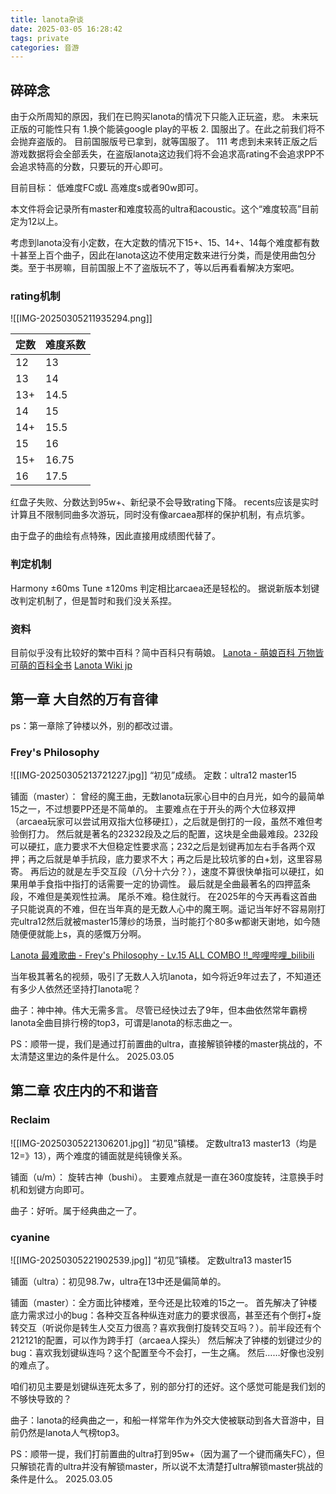 ```yaml
---
title: lanota杂谈
date: 2025-03-05 16:28:42
tags: private
categories: 音游
---
```


## 碎碎念
由于众所周知的原因，我们在已购买lanota的情况下只能入正玩盗，悲。
未来玩正版的可能性只有 1.换个能装google play的平板 2. 国服出了。在此之前我们将不会抛弃盗版的。
目前国服版号已拿到，就等国服了。
111
考虑到未来转正版之后游戏数据将会全部丢失，在盗版lanota这边我们将不会追求高rating不会追求PP不会追求特高的分数，只要玩的开心即可。

目前目标：
低难度FC或L
高难度s或者90w即可。

本文件将会记录所有master和难度较高的ultra和acoustic。这个“难度较高”目前定为12以上。

考虑到lanota没有小定数，在大定数的情况下15+、15、14+、14每个难度都有数十甚至上百个曲子，因此在lanota这边不使用定数来进行分类，而是使用曲包分类。至于书房嘛，目前国服上不了盗版玩不了，等以后再看看解决方案吧。

### rating机制
![[IMG-20250305211935294.png]]

| 定数  | 难度系数  |
| --- | ----- |
| 12  | 13    |
| 13  | 14    |
| 13+ | 14.5  |
| 14  | 15    |
| 14+ | 15.5  |
| 15  | 16    |
| 15+ | 16.75 |
| 16  | 17.5  |
红盘子失败、分数达到95w+、新纪录不会导致rating下降。
recents应该是实时计算且不限制同曲多次游玩，同时没有像arcaea那样的保护机制，有点坑爹。

由于盘子的曲绘有点特殊，因此直接用成绩图代替了。


### 判定机制
Harmony ±60ms
Tune ±120ms
判定相比arcaea还是轻松的。
据说新版本划键改判定机制了，但是暂时和我们没关系捏。
### 资料
目前似乎没有比较好的繁中百科？简中百科只有萌娘。
[Lanota - 萌娘百科 万物皆可萌的百科全书](https://zh.moegirl.org.cn/Lanota)
[Lanota Wiki jp](https://wikiwiki.jp/lanotagame/)

## 第一章 大自然的万有音律
ps：第一章除了钟楼以外，别的都改过谱。

### Frey's Philosophy
![[IMG-20250305213721227.jpg]]
“初见”成绩。
定数：ultra12 master15

铺面（master）：
曾经的魔王曲，无数lanota玩家心目中的白月光，如今的最简单15之一，不过想要PP还是不简单的。
主要难点在于开头的两个大位移双押（arcaea玩家可以尝试用双指大位移硬扛），之后就是倒打的一段，虽然不难但考验倒打力。
然后就是著名的23232段及之后的配置，这块是全曲最难段。232段可以硬扛，底力要求不大但稳定性要求高；232之后是划键再加左右手各两个双押；再之后就是单手抗段，底力要求不大；再之后是比较坑爹的白+划，这里容易寄。
再后边的就是左手交互段（八分十六分？），速度不算很快单指可以硬扛，如果用单手食指中指打的话需要一定的协调性。
最后就是全曲最著名的四押蓝条段，不难但是美观性拉满。
尾杀不难。稳住就行。
在2025年的今天再看这首曲子只能说真的不难，但在当年真的是无数人心中的魔王啊。遥记当年好不容易刚打完ultra12然后就被master15薄纱的场景，当时能打个80多w都谢天谢地，如今随随便便就能上s，真的感慨万分啊。

[Lanota 最难歌曲 - Frey's Philosophy - Lv.15 ALL COMBO !!_哔哩哔哩_bilibili](https://www.bilibili.com/video/BV1Ss411y7EF/?spm_id_from=333.337.search-card.all.click&vd_source=65266bd0a0d3bfb0ff8581159be155f6)

当年极其著名的视频，吸引了无数人入坑lanota，如今将近9年过去了，不知道还有多少人依然还坚持打lanota呢？

曲子：神中神。伟大无需多言。
尽管已经快过去了9年，但本曲依然常年霸榜lanota全曲目排行榜的top3，可谓是lanota的标志曲之一。

PS：顺带一提，我们是通过打前置曲的ultra，直接解锁钟楼的master挑战的，不太清楚这里边的条件是什么。
2025.03.05

## 第二章 农庄内的不和谐音
### Reclaim
![[IMG-20250305221306201.jpg]]
“初见”镇楼。
定数ultra13 master13（均是12=》13），两个难度的铺面就是纯镜像关系。

铺面（u/m）：
旋转古神（bushi）。
主要难点就是一直在360度旋转，注意换手时机和划键方向即可。

曲子：好听。属于经典曲之一了。

### cyanine
![[IMG-20250305221902539.jpg]]
“初见”镇楼。
定数ultra13 master15

铺面（ultra）：初见98.7w，ultra在13中还是偏简单的。

铺面（master）：全方面比钟楼难，至今还是比较难的15之一。
首先解决了钟楼底力需求过小的bug：各种交互各种纵连对底力的要求很高，甚至还有个倒打+旋转交互（听说你是转生人交互力很高？喜欢我倒打旋转交互吗？）。前半段还有个212121的配置，可以作为跨手打（arcaea人探头）
然后解决了钟楼的划键过少的bug：喜欢我划键纵连吗？这个配置至今不会打，一生之痛。
然后……好像也没别的难点了。

咱们初见主要是划键纵连死太多了，别的部分打的还好。这个感觉可能是我们划的不够快导致的？

曲子：lanota的经典曲之一，和船一样常年作为外交大使被联动到各大音游中，目前仍然是lanota人气榜top3。

PS：顺带一提，我们打前置曲的ultra打到95w+（因为漏了一个键而痛失FC），但只解锁花青的ultra并没有解锁master，所以说不太清楚打ultra解锁master挑战的条件是什么。
2025.03.05